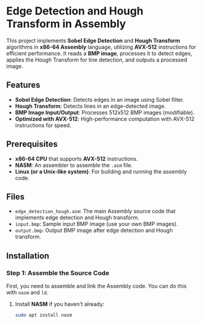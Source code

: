 # Edge Detection and Hough Transform in Assembly

This project implements **Sobel Edge Detection** and **Hough Transform** algorithms in **x86-64 Assembly** language, utilizing **AVX-512** instructions for efficient performance. It reads a **BMP image**, processes it to detect edges, applies the Hough Transform for line detection, and outputs a processed image.

## Features

- **Sobel Edge Detection**: Detects edges in an image using Sobel filter.
- **Hough Transform**: Detects lines in an edge-detected image.
- **BMP Image Input/Output**: Processes 512x512 BMP images (modifiable).
- **Optimized with AVX-512**: High-performance computation with AVX-512 instructions for speed.

## Prerequisites

- **x86-64 CPU** that supports **AVX-512** instructions.
- **NASM**: An assembler to assemble the `.asm` file.
- **Linux (or a Unix-like system)**: For building and running the assembly code.

## Files

- `edge_detection_hough.asm`: The main Assembly source code that implements edge detection and Hough transform.
- `input.bmp`: Sample input BMP image (use your own BMP images).
- `output.bmp`: Output BMP image after edge detection and Hough transform.

## Installation

### Step 1: Assemble the Source Code

First, you need to assemble and link the Assembly code. You can do this with `nasm` and `ld`.

1. Install **NASM** if you haven't already:
   ```bash
   sudo apt install nasm
